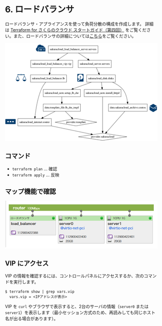 # 6. ロードバランサ

ロードバランサ・アプライアンスを使って負荷分散の構成を作成します。
詳細は [Terraform for さくらのクラウド スタートガイド（第四回）](http://knowledge.sakura.ad.jp/knowledge/8248/) をご覧ください。また、ロードバランサの詳細については[こちら](http://cloud-news.sakura.ad.jp/load-balancer/)をご覧ください。

![step7](../static/images/graph-step7.png)

## コマンド

* `terraform plan` … 確認
* `terraform apply` … 反映

## マップ機能で確認

![step7](../static/images/map-step7.png)


## VIP にアクセス

VIP の情報を確認するには、コントロールパネルにアクセスするか、次のコマンドを実行します。

```
$ terraform show | grep vars.vip
  vars.vip = <IPアドレスが表示>
```

VIP を `curl` やブラウザで表示すると、2台のサーバの情報（`server0` または `server1`）を表示します（最小セッション方式のため、再読みしても同じホスト名が出る場合があります）。
